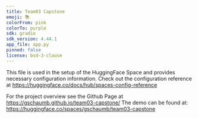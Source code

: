 ```yaml
---
title: Team03 Capstone
emoji: 📚
colorFrom: pink
colorTo: purple
sdk: gradio
sdk_version: 4.44.1
app_file: app.py
pinned: false
license: bsd-3-clause
---
```

This file is used in the setup of the HuggingFace Space and provides necessary configuration information.
Check out the configuration reference at https://huggingface.co/docs/hub/spaces-config-reference

For the project overview see the Github Page at https://gschaumb.github.io/team03-capstone/
The demo can be found at: https://huggingface.co/spaces/gschaumb/team03-capstone
